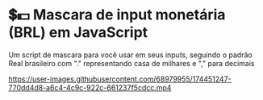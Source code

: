 # 💲💵 Mascara de input monetária (BRL) em JavaScript

Um script de mascara para você usar em seus inputs, seguindo o padrão Real brasileiro com "." representando casa de milhares e "," para decimais

https://user-images.githubusercontent.com/68979955/174451247-770dd4d8-a6c4-4c9c-922c-661237f5cdcc.mp4

